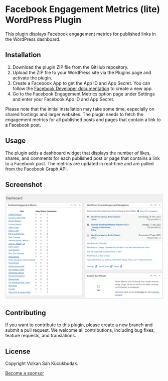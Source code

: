 # Facebook Engagement Metrics (lite) WordPress Plugin 

This plugin displays Facebook engagement metrics for published links in the WordPress dashboard. 

## Installation

1. Download the plugin ZIP file from the GitHub repository.
2. Upload the ZIP file to your WordPress site via the Plugins page and activate the plugin.
3. Create a Facebook App to get the App ID and App Secret. You can follow the [Facebook Developer documentation](https://developers.facebook.com/docs/apps/register/) to create a new app.
4. Go to the Facebook Engagement Metrics option page under Settings and enter your Facebook App ID and App Secret.

Please note that the initial installation may take some time, especially on shared hostings and larger websites. The plugin needs to fetch the engagement metrics for all published posts and pages that contain a link to a Facebook post.

## Usage

The plugin adds a dashboard widget that displays the number of likes, shares, and comments for each published post or page that contains a link to a Facebook post. The metrics are updated in real-time and are pulled from the Facebook Graph API.

## Screenshot
<img src="facebook-metrics.png">


## Contributing

If you want to contribute to this plugin, please create a new branch and submit a pull request. We welcome all contributions, including bug fixes, feature requests, and translations.

## License

Copyright Volkan Sah Kücükbudak.

<a href="https://github.com/sponsors/VolkanSah">Become a sponsor</a>
